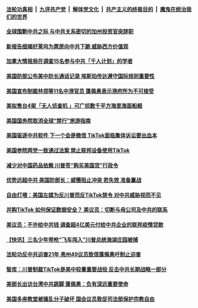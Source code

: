 

####  [法轮功真相](../../../../basic/blob/master/README.md?t=08080431) &nbsp;|&nbsp; [九评共产党](../../../../9ping.md/blob/master/README.md?t=08080431) &nbsp;|&nbsp; [解体党文化](../../../../jtdwh.md/blob/master/README.md?t=08080431)  &nbsp;|&nbsp; [共产主义的终极目的](../../../../gczydzjmd.md/blob/master/README.md?t=08080431) &nbsp;|&nbsp; [魔鬼在统治我们的世界](../../../../mgztzwmdsj.md/blob/master/README.md?t=08080431) 

#### [全球围剿中共之际  与中共关系密切的加州投资官突辞职](../pages/soh6/409189.md?t=08080431) 
#### [新报告细揭好莱坞为票房向中共下跪 威胁西方价值观](../pages/soh6/409198.md?t=08080431) 
#### [加拿大情报局在调查15名参与中共「千人计划」的学者](../pages/soh6/409174.md?t=08080431) 
#### [美国防部公布美中防长通话记录 埃斯珀传达遵守国际规则重要性 ](../pages/soh6/409144.md?t=08080431) 
#### [美国宣布制裁林郑等11名中港官员 蓬佩奥表示港府所为不可接受](../pages/soh6/409162.md?t=08080431) 
#### [美拟售台4架「无人侦查机 」可广侦数千平方海里海面船舰](../pages/soh6/409021.md?t=08080431) 
#### [美国国务院取消全球“禁行”旅游指南](../pages/soh6/408958.md?t=08080431) 
#### [美国驱逐中共软件 下一个会是微信  TikTok面临集体诉讼要出血本 ](../pages/soh6/408838.md?t=08080431) 
#### [美国参院两党一致通过法案 禁止联邦设备使用TikTok](../pages/soh6/408862.md?t=08080431) 
#### [减少对中国药品依赖 川普签“购买美国货”行政令](../pages/soh6/408844.md?t=08080431) 
#### [优势远超中共 美国防部长：威慑阻止冲突 若失效 准备赢战](../pages/soh6/408817.md?t=08080431) 
#### [自由灯塔：美国左媒为反川普而反TikTok禁令 对中共威胁视而不见](../pages/soh6/408808.md?t=08080431) 
#### [并购TikTok 如何保证数据安全？ 美议员：切断与母公司及中共的联系](../pages/soh6/408796.md?t=08080431) 
#### [美议员：不许给中共钱 调查超4亿美元付给中共企业的联邦疫情贷款](../pages/soh6/408781.md?t=08080431) 
#### [【快讯】三名少年带枪“飞车闯入”川普总统海湖庄园被捕 ](../pages/soh6/408784.md?t=08080431) 
#### [法轮功反中共迫害21年 弗州49议员致信蓬佩奥吁制止迫害](../pages/soh6/408790.md?t=08080431) 
#### [智库：川普制裁TikTok是美中较量重要战役 反击中共长期战略一部分](../pages/soh6/408697.md?t=08080431) 
#### [美部长出访台湾中共跳脚  蓬佩奥：负有深远重要使命](../pages/soh6/408529.md?t=08080431) 
#### [美国多座教堂被骚乱分子破坏  国会议员敦促司法部保护宗教自由](../pages/soh6/408568.md?t=08080431) 
